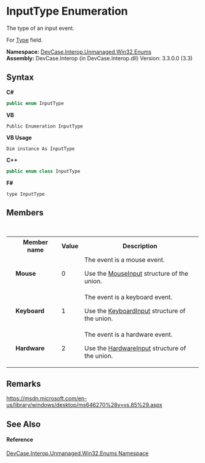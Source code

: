 # InputType Enumeration
 

The type of an input event. 

 For <a href="F_DevCase_Interop_Unmanaged_Win32_Structures_Input_Type">Type</a> field.

**Namespace:**&nbsp;<a href="N_DevCase_Interop_Unmanaged_Win32_Enums">DevCase.Interop.Unmanaged.Win32.Enums</a><br />**Assembly:**&nbsp;DevCase.Interop (in DevCase.Interop.dll) Version: 3.3.0.0 (3.3)

## Syntax

**C#**<br />
``` C#
public enum InputType
```

**VB**<br />
``` VB
Public Enumeration InputType
```

**VB Usage**<br />
``` VB Usage
Dim instance As InputType
```

**C++**<br />
``` C++
public enum class InputType
```

**F#**<br />
``` F#
type InputType
```


## Members
&nbsp;<table><tr><th></th><th>Member name</th><th>Value</th><th>Description</th></tr><tr><td /><td target="F:DevCase.Interop.Unmanaged.Win32.Enums.InputType.Mouse">**Mouse**</td><td>0</td><td>The event is a mouse event. 

 Use the <a href="T_DevCase_Interop_Unmanaged_Win32_Structures_MouseInput">MouseInput</a> structure of the union.</td></tr><tr><td /><td target="F:DevCase.Interop.Unmanaged.Win32.Enums.InputType.Keyboard">**Keyboard**</td><td>1</td><td>The event is a keyboard event. 

 Use the <a href="T_DevCase_Interop_Unmanaged_Win32_Structures_KeyboardInput">KeyboardInput</a> structure of the union.</td></tr><tr><td /><td target="F:DevCase.Interop.Unmanaged.Win32.Enums.InputType.Hardware">**Hardware**</td><td>2</td><td>The event is a hardware event. 

 Use the <a href="T_DevCase_Interop_Unmanaged_Win32_Structures_HardwareInput">HardwareInput</a> structure of the union.</td></tr></table>

## Remarks
<a href="https://msdn.microsoft.com/en-us/library/windows/desktop/ms646270%28v=vs.85%29.aspx" target="_blank">https://msdn.microsoft.com/en-us/library/windows/desktop/ms646270%28v=vs.85%29.aspx</a>

## See Also


#### Reference
<a href="N_DevCase_Interop_Unmanaged_Win32_Enums">DevCase.Interop.Unmanaged.Win32.Enums Namespace</a><br />